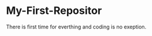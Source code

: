 # My-First-Repositor
<!DOCTYPE html>
<html>
  <head>
    <meta charset="utf-8">
    <title>First Time For Everything</title>
  </head>
  <body>
    There is first time for everthing and coding is no exeption.
  </body>
</html>

